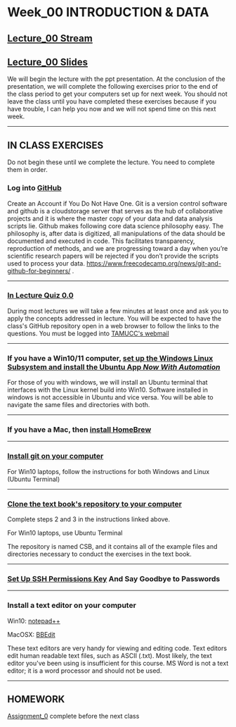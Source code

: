 # Week_00 INTRODUCTION & DATA

## [Lecture_00 Stream](https://tamucc.webex.com/webappng/sites/tamucc/recording/playback/c435d912674b47eda6ca33daa6491eab)

## [Lecture_00 Slides](Week00_files/Lecture00_Overview_BigData.pdf)

We will begin the lecture with the ppt presentation.  At the conclusion of the presentation, we will complete the following exercises prior to the end of the class period to get your computers set up for next week.  You should not leave the class until you have completed these exercises because if you have trouble, I can help you now and we will not spend time on this next week.

---

## IN CLASS EXERCISES

Do not begin these until we complete the lecture. You need to complete them in order.

### Log into [GitHub](https://github.com/)
Create an Account if You Do Not Have One. Git is a version control software and github is a cloudstorage server that serves as the hub of collaborative projects and it is where the master copy of your data and data analysis scripts lie. Github makes following core data science philosophy easy. The philosophy is, after data is digitized, all manipulations of the data should be documented and executed in code. This facilitates transparency, reproduction of methods, and we are progressing toward a day when you’re scientific research papers will be rejected if you don’t provide the scripts used to process your data. https://www.freecodecamp.org/news/git-and-github-for-beginners/ .

---


### [In Lecture Quiz 0.0](https://forms.office.com/Pages/ResponsePage.aspx?id=8frLNKZngUepylFOslULZlFZdbyVx8RLiPt1GobhHnlUMlExSEtYN0pTTFVXUzJJUlpYRUNGQzU1Ti4u)
During most lectures we will take a few minutes at least once and ask you to apply the concepts addressed in lecture. You will be expected to have the class's GitHub repository open in a web browser to follow the links to the questions.  You must be logged into [TAMUCC's webmail](https://outlook.tamucc.edu)

---


### If you have a Win10/11 computer, [set up the Windows Linux Subsystem and install the Ubuntu App *_**Now With Automation**_*](https://github.com/cbirdlab/wlsUBUNTU_settings)
For those of you with windows, we will install an Ubuntu terminal that interfaces with the Linux kernel build into Win10.  Software installed in windows is not accessible in Ubuntu and vice versa.  You will be able to navigate the same files and directories with both. 

---


### If you have a Mac, then [install HomeBrew](https://brew.sh/)

---


### [Install git on your computer](https://computingskillsforbiologists.com/setup/)
For Win10 laptops, follow the instructions for both Windows and Linux (Ubuntu Terminal)

---


### [Clone the text book's repository to your computer](https://computingskillsforbiologists.com/setup/)
Complete steps 2 and 3 in the instructions linked above. 

For Win10 laptops, use Ubuntu Terminal

The repository is named CSB, and it contains all of the example files and directories necessary to conduct the exercises in the text book.

---


### [Set Up SSH Permissions Key](../resources/Github_SSH.pdf) And Say Goodbye to Passwords

---


### Install a text editor on your computer
Win10: [notepad++](https://notepad-plus-plus.org/downloads/)

MacOSX: [BBEdit](https://www.barebones.com/products/textwrangler/download.html)

These text editors are very handy for viewing and editing code. Text editors edit human readable text files, such as ASCII (.txt). Most likely, the text editor you've been using is insufficient for this course. MS Word is not a text editor; it is a word processor and should not be used.

---

## HOMEWORK
[Assignment_0](../assignments/assignment_0.md) complete before the next class
